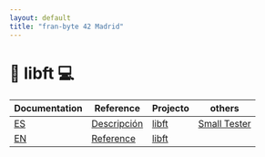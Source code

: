 ```yaml
---
layout: default
title: "fran-byte 42 Madrid"
---
```


# 🚀 libft 💻

| Documentation              | Reference                                     | Projecto       | others                                                       |
| -------------------------- | --------------------------------------------- | -------------- | ------------------------------------------------------------ |
| [ES](projects/libft_es.md) | [Descripción](projects/libft_functions_es.md) | [libft](libft) | [Small Tester](https://github.com/fran-byte/42-libft-tester) |
| [EN](projects/libft_en.md) | [Reference](projects/libft_functions_en.md)   | [libft](libft) |                                                              |
